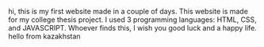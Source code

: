 hi, this is my first website made in a couple of days. This website is made for my college thesis project. I used 3 programming languages: HTML, CSS, and JAVASCRIPT. Whoever finds this, I wish you good luck and a happy life. hello from kazakhstan
